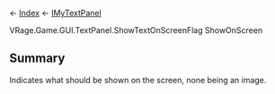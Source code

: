 ← [Index](Api-Index) ← [IMyTextPanel](Sandbox.ModAPI.Ingame.IMyTextPanel)

VRage.Game.GUI.TextPanel.ShowTextOnScreenFlag ShowOnScreen

## Summary

Indicates what should be shown on the screen, none being an image.

